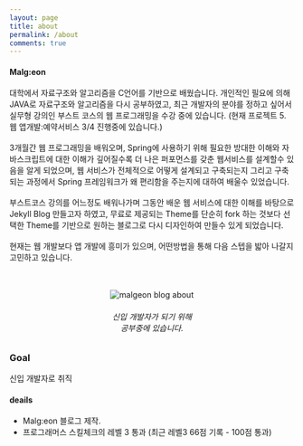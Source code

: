 ```yaml
---
layout: page
title: about
permalink: /about
comments: true
---
```


<div class="row justify-content-between">
<div class="col-md-8 pr-5">
<h4> Malg:eon</h4>
 대학에서 자료구조와 알고리즘을 C언어를 기반으로 배웠습니다. 개인적인 필요에 의해 JAVA로 자료구조와 알고리즘을 다시 공부하였고, 최근 개발자의 분야를 정하고 싶어서 실무형 강의인 부스트 코스의 웹 프로그래밍을 수강 중에 있습니다. (현재 프로젝트 5. 웹 앱개발:예약서비스 3/4 진행중에 있습니다.) <Br><Br> 
 3개월간 웹 프로그래밍을 배워오며, Spring에 사용하기 위해 필요한 방대한 이해와 자바스크립트에 대한 이해가 깊어질수록 더 나은 퍼포먼스를 갖춘 웹서비스를 설계할수 있음을 알게 되었으며, 웹 서비스가 전체적으로 어떻게 설계되고 구축되는지 그리고 구축되는 과정에서 Spring 프레임워크가 왜 편리함을 주는지에 대하여 배울수 있었습니다. <Br><Br> 
 부스트코스 강의를 어느정도 배워나가며 그동안 배운 웹 서비스에 대한 이해를 바탕으로 Jekyll Blog 만들고자 하였고, 무료로 제공되는 Theme를 단순히 fork 하는 것보다 선택한 Theme를 기반으로 원하는 블로그로 다시 디자인하여 만들수 있게 되었습니다. <Br><Br> 
 현재는 웹 개발보다 앱 개발에 흥미가 있으며, 어떤방법을 통해 다음 스텝을 밟아 나갈지 고민하고 있습니다. <Br><Br><Br>

</div>

<div class="col-md-4">
<div class="sticky-top sticky-top-80">
<center><p><img class="about" src="{{site.baseurl}}/assets/images/about/about_main.jpg" alt="malgeon blog about" /></p></center>
<center><h6>신입 개발자가 되기 위해 <br>공부중에 있습니다.</h6></center>
</div>
</div>
</div>


### Goal 
신입 개발자로 취직

#### deails
 - Malg:eon 블로그 제작.
 - 프로그래머스 스킬체크의 레벨 3 통과 (최근 레벨3 66점 기록 - 100점 통과)